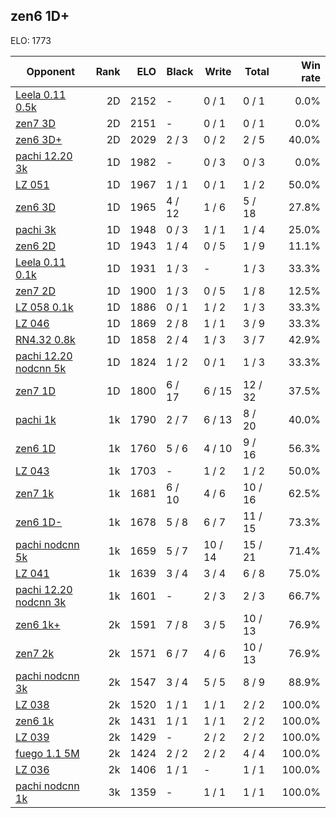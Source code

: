 ## zen6 1D+ ##

ELO: 1773

Opponent | Rank | ELO | Black | Write | Total | Win rate
---------|-----:|----:|-------|-------|-------|-------:
[Leela 0.11 0.5k](Leela%200.11%200.5k.md) | 2D | 2152 | - | 0 / 1 | 0 / 1 | 0.0%
[zen7 3D](zen7%203D.md) | 2D | 2151 | - | 0 / 1 | 0 / 1 | 0.0%
[zen6 3D+](zen6%203D+.md) | 2D | 2029 | 2 / 3 | 0 / 2 | 2 / 5 | 40.0%
[pachi 12.20 3k](pachi%2012.20%203k.md) | 1D | 1982 | - | 0 / 3 | 0 / 3 | 0.0%
[LZ 051](LZ%20051.md) | 1D | 1967 | 1 / 1 | 0 / 1 | 1 / 2 | 50.0%
[zen6 3D](zen6%203D.md) | 1D | 1965 | 4 / 12 | 1 / 6 | 5 / 18 | 27.8%
[pachi 3k](pachi%203k.md) | 1D | 1948 | 0 / 3 | 1 / 1 | 1 / 4 | 25.0%
[zen6 2D](zen6%202D.md) | 1D | 1943 | 1 / 4 | 0 / 5 | 1 / 9 | 11.1%
[Leela 0.11 0.1k](Leela%200.11%200.1k.md) | 1D | 1931 | 1 / 3 | - | 1 / 3 | 33.3%
[zen7 2D](zen7%202D.md) | 1D | 1900 | 1 / 3 | 0 / 5 | 1 / 8 | 12.5%
[LZ 058 0.1k](LZ%20058%200.1k.md) | 1D | 1886 | 0 / 1 | 1 / 2 | 1 / 3 | 33.3%
[LZ 046](LZ%20046.md) | 1D | 1869 | 2 / 8 | 1 / 1 | 3 / 9 | 33.3%
[RN4.32 0.8k](RN4.32%200.8k.md) | 1D | 1858 | 2 / 4 | 1 / 3 | 3 / 7 | 42.9%
[pachi 12.20 nodcnn 5k](pachi%2012.20%20nodcnn%205k.md) | 1D | 1824 | 1 / 2 | 0 / 1 | 1 / 3 | 33.3%
[zen7 1D](zen7%201D.md) | 1D | 1800 | 6 / 17 | 6 / 15 | 12 / 32 | 37.5%
[pachi 1k](pachi%201k.md) | 1k | 1790 | 2 / 7 | 6 / 13 | 8 / 20 | 40.0%
[zen6 1D](zen6%201D.md) | 1k | 1760 | 5 / 6 | 4 / 10 | 9 / 16 | 56.3%
[LZ 043](LZ%20043.md) | 1k | 1703 | - | 1 / 2 | 1 / 2 | 50.0%
[zen7 1k](zen7%201k.md) | 1k | 1681 | 6 / 10 | 4 / 6 | 10 / 16 | 62.5%
[zen6 1D-](zen6%201D-.md) | 1k | 1678 | 5 / 8 | 6 / 7 | 11 / 15 | 73.3%
[pachi nodcnn 5k](pachi%20nodcnn%205k.md) | 1k | 1659 | 5 / 7 | 10 / 14 | 15 / 21 | 71.4%
[LZ 041](LZ%20041.md) | 1k | 1639 | 3 / 4 | 3 / 4 | 6 / 8 | 75.0%
[pachi 12.20 nodcnn 3k](pachi%2012.20%20nodcnn%203k.md) | 1k | 1601 | - | 2 / 3 | 2 / 3 | 66.7%
[zen6 1k+](zen6%201k+.md) | 2k | 1591 | 7 / 8 | 3 / 5 | 10 / 13 | 76.9%
[zen7 2k](zen7%202k.md) | 2k | 1571 | 6 / 7 | 4 / 6 | 10 / 13 | 76.9%
[pachi nodcnn 3k](pachi%20nodcnn%203k.md) | 2k | 1547 | 3 / 4 | 5 / 5 | 8 / 9 | 88.9%
[LZ 038](LZ%20038.md) | 2k | 1520 | 1 / 1 | 1 / 1 | 2 / 2 | 100.0%
[zen6 1k](zen6%201k.md) | 2k | 1431 | 1 / 1 | 1 / 1 | 2 / 2 | 100.0%
[LZ 039](LZ%20039.md) | 2k | 1429 | - | 2 / 2 | 2 / 2 | 100.0%
[fuego 1.1 5M](fuego%201.1%205M.md) | 2k | 1424 | 2 / 2 | 2 / 2 | 4 / 4 | 100.0%
[LZ 036](LZ%20036.md) | 2k | 1406 | 1 / 1 | - | 1 / 1 | 100.0%
[pachi nodcnn 1k](pachi%20nodcnn%201k.md) | 3k | 1359 | - | 1 / 1 | 1 / 1 | 100.0%

